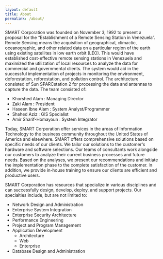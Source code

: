 ```yaml
---
layout: default
title: About
permalink: /about/
---
```


SMART Corporation was founded on November 3, 1992 to present a proposal for the “Establishment of a Remote Sensing Station in Venezuela”. Remote Sensing means the acquisition of geographical, climactic, oceanographic, and other related data on a particular region of the earth using existing satellites in low earth orbit (LEO). This would have established cost-effective remote sensing stations in Venezuela and maximized the utilization of local resources to analyze the data for commercial and governmental clients. The system would aid in the successful implementation of projects in monitoring the environment, deforestation, reforestation, and pollution control. The architecture consisted of Sun SPARCstation 2 for processing the data and antennas to capture the data. The team consisted of:

- Khorshed Alam : Managing Director
- Zaki Alam : President
- Haseen Ibne Alam : System Analyst/Programmer
- Shahed Aziz : GIS Specialist
- Amir Sharif-Homayoun : System Integrator

Today, SMART Corporation offer services in the areas of Information Technology to the business community throughout the United States of America and elsewhere. SMART offers comprehensive solutions based on specific needs of our clients. We tailor our solutions to the customer's hardware and software selections. Our teams of consultants work alongside our customers to analyze their current business processes and future needs. Based on the analyses, we present our recommendations and initiate the implementation phase to the complete satisfaction of the customer. In addition, we provide in-house training to ensure our clients are efficient and productive users.

SMART Corporation has resources that specialize in various disciplines and can successfully design, develop, deploy, and support projects. Our specialties include, but are not limited to:

- Network Design and Administration
- Enterprise System Integration
- Enterprise Security Architecture
- Performance Engineering
- Project and Program Management
- Application Development
  - Architecture
  - Web
  - Enterprise
- Database Design and Administration
